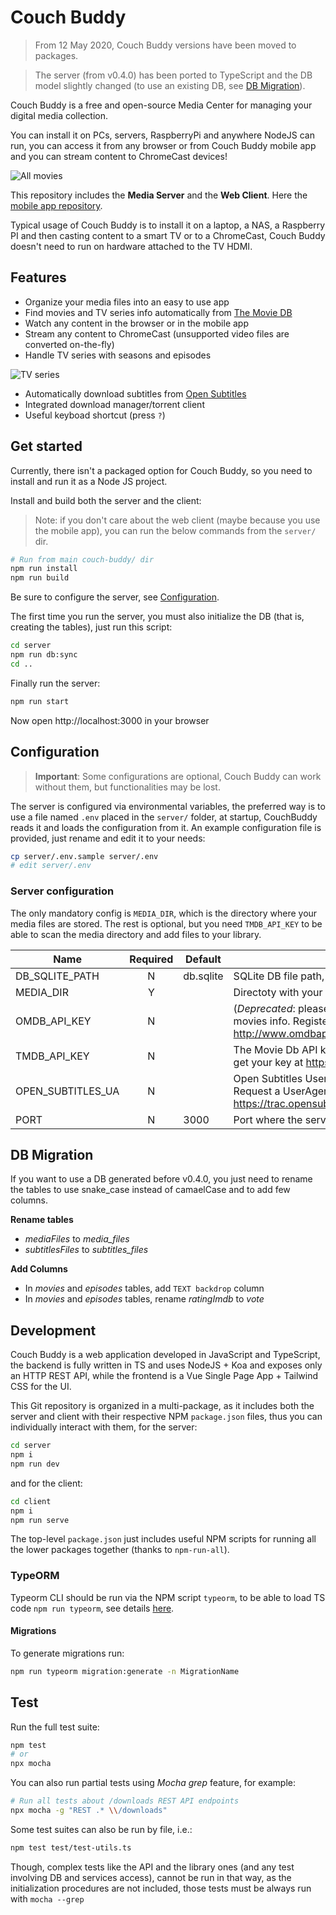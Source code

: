 # Couch Buddy

> From 12 May 2020, Couch Buddy versions have been moved to packages.

> The server (from v0.4.0) has been ported to TypeScript and the DB model slightly changed (to use an existing DB, see [DB Migration](#db-migration)).

Couch Buddy is a free and open-source Media Center
for managing your digital media collection.

You can install it on PCs, servers, RaspberryPi and anywhere NodeJS can run,
you can access it from any browser or from Couch Buddy mobile app
and you can stream content to ChromeCast devices!

![All movies](https://raw.githubusercontent.com/lucafaggianelli/couch-buddy/master/docs/screenshots/all-movies.png)

This repository includes the **Media Server** and the **Web Client**.
Here the [mobile app repository](https://github.com/CouchBuddy/couch-buddy-mobile).

Typical usage of Couch Buddy is to install it on a laptop, a NAS, a Raspberry PI and then casting content to a smart TV or to a ChromeCast, Couch Buddy doesn't need to run on hardware attached to the TV HDMI.

## Features

* Organize your media files into an easy to use app
* Find movies and TV series info automatically from [The Movie DB](https://www.themoviedb.org/)
* Watch any content in the browser or in the mobile app
* Stream any content to ChromeCast
  (unsupported video files are converted on-the-fly)
* Handle TV series with seasons and episodes

![TV series](https://raw.githubusercontent.com/lucafaggianelli/couch-buddy/master/docs/screenshots/series.png)

* Automatically download subtitles from [Open Subtitles](opensubtitles.org)
* Integrated download manager/torrent client
* Useful keyboad shortcut (press `?`)

## Get started

Currently, there isn't a packaged option for Couch Buddy,
so you need to install and run it as a Node JS project.

Install and build both the server and the client:

> Note: if you don't care about the web client
  (maybe because you use the mobile app), you can run the
  below commands from the `server/` dir.

```sh
# Run from main couch-buddy/ dir
npm run install
npm run build
```

Be sure to configure the server, see [Configuration](#configuration).

The first time you run the server, you must also initialize the DB (that is, creating the tables), just run this script:

```sh
cd server
npm run db:sync
cd ..
```

Finally run the server:
```sh
npm run start
```

Now open http://localhost:3000 in your browser

## Configuration

> **Important**: Some configurations are optional, Couch Buddy can work without them, but functionalities may be lost.

The server is configured via environmental variables, the preferred way is to use a file
named `.env` placed in the `server/` folder, at startup, CouchBuddy reads it and loads the
configuration from it. An example configuration file is provided, just rename and edit it
to your needs:

```sh
cp server/.env.sample server/.env
# edit server/.env
```

### Server configuration

The only mandatory config is `MEDIA_DIR`, which is the directory where your media files are stored. The rest is optional, but you need `TMDB_API_KEY` to be able to scan the media directory and add files to your library.

|Name               |Required|Default|Description|
|-------------------|:-:|-------|-----------|
|DB_SQLITE_PATH     | N | db.sqlite |SQLite DB file path, ex: `db.sqlite`|
|MEDIA_DIR     | Y ||Directoty with your video files, ex: `/media/luca/MyHDD/videos/`|
|OMDB_API_KEY           | N ||(*Deprecated*: please use TMDB) OMDb API key, needed for getting movies info. Register and get your key at http://www.omdbapi.com/apikey.aspx|
|TMDB_API_KEY       | N ||The Movie Db API key, needed for getting movies info. Register and get your key at https://developers.themoviedb.org/3/getting-started
|OPEN_SUBTITLES_UA   | N ||Open Subtitles UserAgent, needed for downloading movies subs. Request a UserAgent at https://trac.opensubtitles.org/projects/opensubtitles/wiki/DevReadFirst|
|PORT               | N |3000|Port where the server listens|

## DB Migration

If you want to use a DB generated before v0.4.0, you just need to rename the tables to use snake_case instead of camaelCase and to add few columns.

**Rename tables**
* *mediaFiles* to *media_files*
* *subtitlesFiles* to *subtitles_files*

**Add Columns**
* In *movies* and *episodes* tables, add `TEXT backdrop` column
* In *movies* and *episodes* tables, rename *ratingImdb* to *vote*

## Development

Couch Buddy is a web application developed in JavaScript and TypeScript,
the backend is fully written in TS and uses NodeJS + Koa and exposes only an HTTP REST API,
while the frontend is a Vue Single Page App + Tailwind CSS for the UI.

This Git repository is organized in a multi-package, as it includes
both the server and client with their respective NPM `package.json` files,
thus you can individually interact with them, for the server:

```sh
cd server
npm i
npm run dev
```

and for the client:

```sh
cd client
npm i
npm run serve
```

The top-level `package.json` just includes useful NPM scripts
for running all the lower packages together (thanks to `npm-run-all`).

### TypeORM

Typeorm CLI should be run via the NPM script `typeorm`, to be able to load TS code `npm run typeorm`, see details [here](https://github.com/typeorm/typeorm/blob/master/docs/using-cli.md).

#### Migrations

To generate migrations run:

```bash
npm run typeorm migration:generate -n MigrationName
```

## Test

Run the full test suite:

```sh
npm test
# or
npx mocha
```

You can also run partial tests using *Mocha grep* feature, for example:

```sh
# Run all tests about /downloads REST API endpoints
npx mocha -g "REST .* \\/downloads"
```

Some test suites can also be run by file, i.e.:

```sh
npm test test/test-utils.ts
```

Though, complex tests like the API and the library ones (and any test involving DB and services access), cannot be run in that way, as the initialization procedures are not included, those tests must be always run with `mocha --grep`